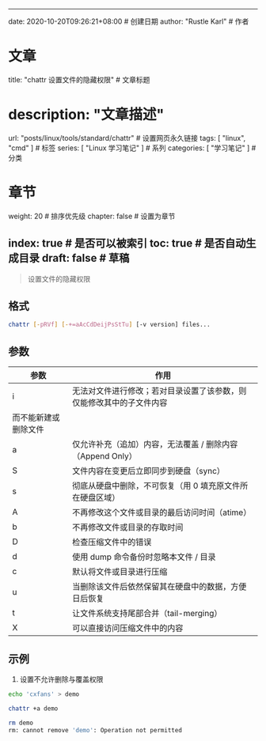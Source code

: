 ---
date: 2020-10-20T09:26:21+08:00  # 创建日期
author: "Rustle Karl"  # 作者

# 文章
title: "chattr 设置文件的隐藏权限"  # 文章标题
# description: "文章描述"
url:  "posts/linux/tools/standard/chattr"  # 设置网页永久链接
tags: [ "linux", "cmd" ]  # 标签
series: [ "Linux 学习笔记" ]  # 系列
categories: [ "学习笔记" ]  # 分类

# 章节
weight: 20 # 排序优先级
chapter: false  # 设置为章节

index: true  # 是否可以被索引
toc: true  # 是否自动生成目录
draft: false  # 草稿
----

> 设置文件的隐藏权限

## 格式

```bash
chattr [-pRVf] [-+=aAcCdDeijPsStTu] [-v version] files...
```

## 参数

| 参数 | 作用 |
| -------- | -------- |
| i | 无法对文件进行修改；若对目录设置了该参数，则仅能修改其中的子文件内容 |
| 而不能新建或删除文件 |
| a | 仅允许补充（追加）内容，无法覆盖 / 删除内容（Append Only） |
| S | 文件内容在变更后立即同步到硬盘（sync） |
| s | 彻底从硬盘中删除，不可恢复（用 0 填充原文件所在硬盘区域） |
| A | 不再修改这个文件或目录的最后访问时间（atime） |
| b | 不再修改文件或目录的存取时间 |
| D | 检查压缩文件中的错误 |
| d | 使用 dump 命令备份时忽略本文件 / 目录 |
| c | 默认将文件或目录进行压缩 |
| u | 当删除该文件后依然保留其在硬盘中的数据，方便日后恢复 |
| t | 让文件系统支持尾部合并（tail-merging） |
| X | 可以直接访问压缩文件中的内容 |

## 示例

1. 设置不允许删除与覆盖权限

```bash
echo 'cxfans' > demo

chattr +a demo

rm demo
rm: cannot remove 'demo': Operation not permitted
```
